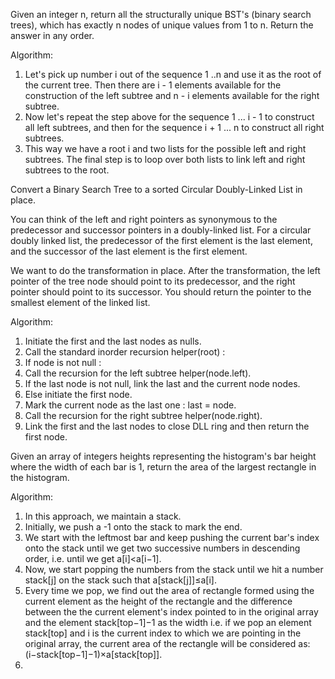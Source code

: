 Given an integer n, return all the structurally unique BST's (binary search trees), which has exactly n nodes of unique values from 1 to n. Return the answer in any order.

Algorithm:
1. Let's pick up number i out of the sequence 1 ..n and use it as the root of the current tree. Then there are i - 1 elements available for the construction of the left subtree and n - i elements available for the right subtree.
2. Now let's repeat the step above for the sequence 1 ... i - 1 to construct all left subtrees, and then for the sequence i + 1 ... n to construct all right subtrees.
3. This way we have a root i and two lists for the possible left and right subtrees. The final step is to loop over both lists to link left and right subtrees to the root.

Convert a Binary Search Tree to a sorted Circular Doubly-Linked List in place.

You can think of the left and right pointers as synonymous to the predecessor and successor pointers in a doubly-linked list. For a circular doubly linked list, the predecessor of the first element is the last element, and the successor of the last element is the first element.

We want to do the transformation in place. After the transformation, the left pointer of the tree node should point to its predecessor, and the right pointer should point to its successor. You should return the pointer to the smallest element of the linked list.

Algorithm:
1. Initiate the first and the last nodes as nulls.
2. Call the standard inorder recursion helper(root) :
3. If node is not null :
4. Call the recursion for the left subtree helper(node.left).
5. If the last node is not null, link the last and the current node nodes.
6. Else initiate the first node.
7. Mark the current node as the last one : last = node.
8. Call the recursion for the right subtree helper(node.right).
9. Link the first and the last nodes to close DLL ring and then return the first node.

Given an array of integers heights representing the histogram's bar height where the width of each bar is 1, return the area of the largest rectangle in the histogram.

Algorithm:
1. In this approach, we maintain a stack.
2. Initially, we push a -1 onto the stack to mark the end.
3. We start with the leftmost bar and keep pushing the current bar's index onto the stack until we get two successive numbers in descending order, i.e. until we get 
a[i]<a[i−1].
4. Now, we start popping the numbers from the stack until we hit a number stack[j] on the stack such that a[stack[j]]≤a[i].
5. Every time we pop, we find out the area of rectangle formed using the current element as the height of the rectangle and the difference between the the current element's index pointed to in the original array and the element stack[top−1]−1 as the width i.e. if we pop an element stack[top] and i is the current index to which we are pointing in the original array, the current area of the rectangle will be considered as: (i−stack[top−1]−1)×a[stack[top]].
6. 
